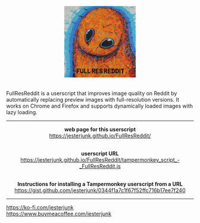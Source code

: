 <div align="center"><img src="img/FullResReddit_logo_192x192.png"></div>

<p><br>FullResReddit is a userscript that improves image quality on Reddit by automatically replacing preview images with full-resolution versions. It works on Chrome and Firefox and supports dynamically loaded images with lazy loading.</p>

<div align="center">
<p><hr><strong>web page for this userscript</strong><br>
<a href="https://jesterjunk.github.io/FullResReddit/" title="https://jesterjunk.github.io/FullResReddit/" target="_blank">https://jesterjunk.github.io/FullResReddit/</a><br><br>

<strong>userscript URL</strong><br>
<a href="https://jesterjunk.github.io/FullResReddit/tampermonkey_script_-_FullResReddit.js" title="https://jesterjunk.github.io/FullResReddit/tampermonkey_script_-_FullResReddit.js" target="_blank">https://jesterjunk.github.io/FullResReddit/tampermonkey_script_-_FullResReddit.js</a><br><br>

<strong>Instructions for installing a Tampermonkey userscript from a URL</strong><br>
<a href="https://gist.github.com/jesterjunk/0344f1a7c1f67f52ffc716b17ee7f240" title="https://gist.github.com/jesterjunk/0344f1a7c1f67f52ffc716b17ee7f240" target="_blank">https://gist.github.com/jesterjunk/0344f1a7c1f67f52ffc716b17ee7f240</a>
<hr></p>
</div>

<p>
    <a href="https://ko-fi.com/jesterjunk" title="">https://ko-fi.com/jesterjunk</a><br>
    <a href="https://www.buymeacoffee.com/jesterjunk" title="">https://www.buymeacoffee.com/jesterjunk</a><br>
</p>

